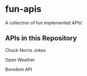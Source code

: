 # fun-apis
A collection of fun implemented APIs!

## APIs in this Repository

Chuck Norris Jokes

Open Weather

Boredom API

